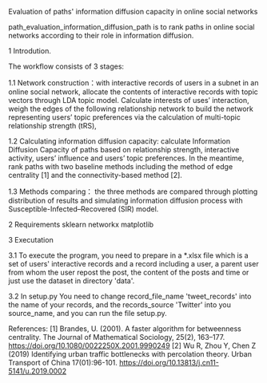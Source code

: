 
Evaluation of paths' information diffusion capacity in online social networks

path_evaluation_information_diffusion_path is to rank paths in online social networks according to their role in information diffusion.

1 Introdution.

The workflow consists of 3 stages:

1.1 Network construction：with interactive records of users in a subnet in an online social network, allocate the contents of interactive records with topic vectors through LDA topic model.  Calculate interests of uses’ interaction, weigh the edges of the following relationship network to build the network representing users’ topic preferences via the calculation of multi-topic relationship strength (tRS), 

1.2 Calculating information diffusion capacity: calculate Information Diffusion Capacity of paths  based on relationship strength, interactive activity, users’ influence and users’ topic preferences. In the meantime, rank paths with two baseline methods including the method of edge centrality [1] and the connectivity-based method [2].

1.3 Methods comparing： the three methods are compared through plotting distribution of results and simulating information diffusion process with Susceptible-Infected–Recovered (SIR) model.


2 Requirements 
sklearn
networkx
matplotlib


3 Executation

3.1 To execute the program, you need to prepare in a *.xlsx file which is a set of users' interactive records and a record including a user, a parent user from whom the user repost the post, the content of the posts and time or just use the dataset in directory 'data'.

3.2 In setup.py You need to change record_file_name 'tweet_records' into the name of your records, and the records_source 'Twitter' into you source_name, and you can run the file setup.py.


References:
[1] Brandes, U. (2001). A faster algorithm for betweenness centrality. The Journal of Mathematical Sociology, 25(2), 163–177. https://doi.org/10.1080/0022250X.2001.9990249
[2] Wu R, Zhou Y, Chen Z (2019) Identifying urban traffic bottlenecks with percolation theory. Urban Transport of China 17(01):96-101. https://doi.org/10.13813/j.cn11-5141/u.2019.0002
